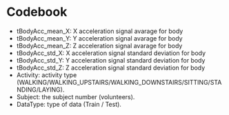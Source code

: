 # Codebook

* tBodyAcc_mean_X: X acceleration signal avarage for body 
* tBodyAcc_mean_Y: Y acceleration signal avarage for body 
* tBodyAcc_mean_Z: Z acceleration signal avarage for body 
* tBodyAcc_std_X: X acceleration signal standard deviation for body
* tBodyAcc_std_Y: Y acceleration signal standard deviation for body
* tBodyAcc_std_Z: Z acceleration signal standard deviation for body
* Activity: activity type (WALKING/WALKING_UPSTAIRS/WALKING_DOWNSTAIRS/SITTING/STANDING/LAYING). 
* Subject: the subject number (volunteers). 
* DataType: type of data (Train / Test). 